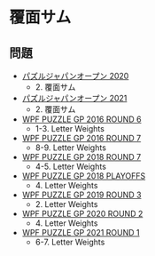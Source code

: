 # 覆面サム

## 問題
- [パズルジャパンオープン 2020](../questions/jwpc2020.md)
	- 2\. 覆面サム
- [パズルジャパンオープン 2021](../questions/jwpc2021.md)
	- 2\. 覆面サム
- [WPF PUZZLE GP 2016 ROUND 6](../questions/wpfpgp2016-6.md)
	- 1-3. Letter Weights
- [WPF PUZZLE GP 2016 ROUND 7](../questions/wpfpgp2016-7.md)
	- 8-9. Letter Weights
- [WPF PUZZLE GP 2018 ROUND 7](../questions/wpfpgp2018-7.md)
	- 4-5. Letter Weights
- [WPF PUZZLE GP 2018 PLAYOFFS](../questions/wpfpgp2018-po.md)
	- 4\. Letter Weights
- [WPF PUZZLE GP 2019 ROUND 3](../questions/wpfpgp2019-3.md)
	- 2\. Letter Weights
- [WPF PUZZLE GP 2020 ROUND 2](../questions/wpfpgp2020-2.md)
	- 4\. Letter Weights
- [WPF PUZZLE GP 2021 ROUND 1](../questions/wpfpgp2021-1.md)
	- 6-7. Letter Weights
